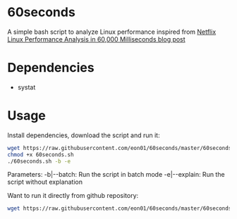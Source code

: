 # 60seconds
A simple bash script to analyze Linux performance inspired from [Netflix Linux Performance Analysis in 60,000 Milliseconds blog post](http://techblog.netflix.com/2015/11/linux-performance-analysis-in-60s.html)

# Dependencies
- systat

# Usage

Install dependencies, download the script and run it: 
``` bash
wget https://raw.githubusercontent.com/eon01/60seconds/master/60seconds.sh 
chmod +x 60seconds.sh
./60seconds.sh -b -e
```
Parameters:
	-b|--batch: Run the script in batch mode
	-e|--explain: Run the script without explanation

Want to run it directly from github repository:
``` bash 
wget https://raw.githubusercontent.com/eon01/60seconds/master/60seconds.sh -v -O 60seconds.sh; ./60seconds; rm -rf 60seconds.sh
```
